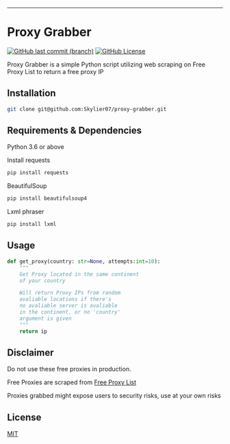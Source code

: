 <hr>

# Proxy Grabber

<a href="https://github.com/Skylier07/proxy-grabber?tab=readme-ov-file"><img alt="GitHub last commit (branch)" src="https://img.shields.io/github/last-commit/skylier07/proxy-grabber/main"></a> <a href="https://github.com/Skylier07/proxy-grabber/blob/main/LICENSE.md"><img alt="GitHub License" src="https://img.shields.io/github/license/skylier07/proxy-grabber"></a>

</p>

Proxy Grabber is a simple Python script utilizing web scraping on Free Proxy List to return a free proxy IP

## Installation

```bash
git clone git@github.com:Skylier07/proxy-grabber.git
```

## Requirements & Dependencies

Python 3.6 or above

Install requests

```bash
pip install requests
```

BeautifulSoup

```bash
pip install beautifulsoup4
```

Lxml phraser

```bash
pip install lxml
```

## Usage

```python
def get_proxy(country: str=None, attempts:int=10):
    """
    Get Proxy located in the same continent
    of your country

    Will return Proxy IPs from random
    avaliable locations if there's
    no avaliable server is avaliable
    in the continent, or no 'country'
    argument is given
    """
    return ip
```

## Disclaimer

Do not use these free proxies in production.

Free Proxies are scraped from [Free Proxy List](https://free-proxy-list.net/)

Proxies grabbed might expose users to security risks, use at your own risks

## License

[MIT](https://choosealicense.com/licenses/mit/)
